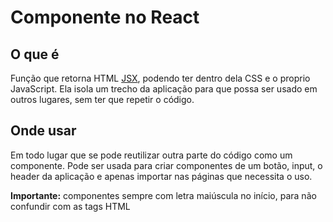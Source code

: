 # Componente no React

## O que é

Função que retorna HTML [JSX](jsx.md), podendo ter dentro dela CSS e o proprio JavaScript.
Ela isola um trecho da aplicação para que possa ser usado em outros lugares, sem ter que repetir o código.

## Onde usar

Em todo lugar que se pode reutilizar outra parte do código como um componente.
Pode ser usada para criar componentes de um botão, input, o header da aplicação e apenas importar nas páginas que necessita o uso.

**Importante:** componentes sempre com letra maiúscula no início, para não confundir com as tags HTML
